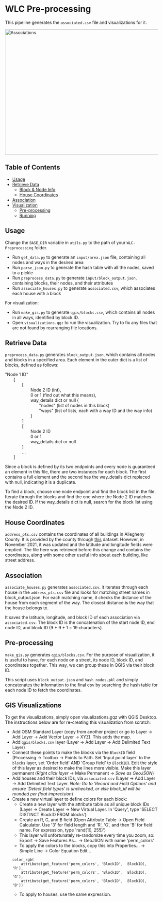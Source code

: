# WLC Pre-processing

This pipeline generates the `associated.csv` file and visualizations for it.

<img src="https://user-images.githubusercontent.com/35245591/147997445-bb23eec5-8b0c-480c-b283-603f23c5d218.png" alt="Associations" width="589" height="412">

## Table of Contents
- [Usage](#Usage)
- [Retrieve Data](#Retrieve-Data)
  - [Block & Node Info](#Retrieve-Data)
  - [House Coordinates](#House-Coordinates)
- [Association](#Association)
- [Visualization](#Pre-processing)
  - [Pre-processing](#Pre-processing)
  - [Running](#GIS-Visualizations)


## Usage

Change the `BASE_DIR` variable in `utils.py` to the path of your `WLC-Preprocessing` folder.

 - Run `get_data.py` to generate an `input/area.json` file, containing all nodes and ways in the desired area
 - Run `parse_json.py` to generate the hash table with all the nodes, saved to a pickle
 - Run `preprocess_data.py` to generate `input/block_output.json`, containing blocks, their nodes, and their attributes
 - Run `associate_houses.py` to generate `associated.csv`, which associates each house with a block

 For visualization:
 - Run `make_gis.py` to generate `qgis/blocks.csv`, which contains all nodes in all ways, identified by block ID.
 - Open `visualizations.qgz` to run the visualization. Try to fix any files that are not found by rearranging file locations.


## Retrieve Data

`preprocess_data.py` generates `block_output.json`, which contains all nodes and blocks in a specified area. Each element in the outer dict is a list of blocks, defined as follows:

[//]: # (Apologies for all these tabs)

"Node 1 ID"<br>
&emsp;&emsp;[<br>
&emsp;&emsp;&emsp;&emsp;[<br>
&emsp;&emsp;&emsp;&emsp;&emsp;&emsp;Node 2 ID (int),<br>
&emsp;&emsp;&emsp;&emsp;&emsp;&emsp;0 or 1 (find out what this means),<br>
&emsp;&emsp;&emsp;&emsp;&emsp;&emsp;way_details dict or null {<br>
&emsp;&emsp;&emsp;&emsp;&emsp;&emsp;&emsp;&emsp;"nodes" (list of nodes in this block)<br>
&emsp;&emsp;&emsp;&emsp;&emsp;&emsp;&emsp;&emsp;"ways" (list of lists, each with a way ID and the way info)<br>
&emsp;&emsp;&emsp;&emsp;&emsp;&emsp;}<br>
&emsp;&emsp;&emsp;&emsp;]<br>
&emsp;&emsp;&emsp;&emsp;[<br>
&emsp;&emsp;&emsp;&emsp;&emsp;&emsp;Node 2 ID<br>
&emsp;&emsp;&emsp;&emsp;&emsp;&emsp;0 or 1<br>
&emsp;&emsp;&emsp;&emsp;&emsp;&emsp;way_details dict or null<br>
&emsp;&emsp;&emsp;&emsp;]<br>
&emsp;&emsp;&emsp;&emsp;...<br>
&emsp;&emsp;]<br>

Since a block is defined by its two endpoints and every node is guaranteed an element in this file, there are two instances for each block. The first contains a full element and the second has the way_details dict replaced with null, indicating it is a duplicate.

To find a block, choose one node endpoint and find the block list in the file. Iterate through the blocks and find the one where the Node 2 ID matches the desired ID. If the way_details dict is null, search for the block list using the Node 2 ID.


## House Coordinates

`address_pts.csv` contains the coordinates of all buildings in Allegheny County. It is provided by the county through [this](#https://data.wprdc.org/dataset/allegheny-county-addressing-address-points2) dataset. However, in November 2021, it was updated and the latitude and longitude fields were emptied. The file here was retrieved before this change and contains the coordinates, along with some other useful info about each building, like street address.


## Association

`associate_houses.py` generates `associated.csv`. It iterates through each house in the `address_pts.csv` file and looks for matching street names in block_output.json. For each matching name, it checks the distance of the house from each segment of the way. The closest distance is the way that the house belongs to.

It saves the latitude, longitude, and block ID of each association via `associated.csv`. The block ID is the concatenation of the start node ID, end node ID, and block ID (9 + 9 + 1 = 19 characters).


## Pre-processing

`make_gis.py` generates `qgis/blocks.csv`. For the purpose of visualization, it is useful to have, for each node on a street, its node ID, block ID, and coordinates together. This way, we can group these in QGIS via their block ID.

This script uses `block_output.json` and `hash_nodes.pkl` and simply concatenates the information to the final csv by searching the hash table for each node ID to fetch the coordinates.


## GIS Visualizations

To get the visualizations, simply open visualizations.gqz with QGIS Desktop. The instructions below are for re-creating this visualization from scratch:

 - Add OSM Standard Layer (copy from another project or go to Layer -> Add Layer -> Add Vector Layer -> XYZ). This adds the map.
 - Add `qgis/blocks.csv` layer (Layer -> Add Layer -> Add Delimited Text Layer)
 - Connect these points to make the blocks via the `BlockID` field (Processing -> Toolbox -> Points to Path. Set 'Input point layer' to the `blocks` layer, set 'Order field' AND 'Group field' to `BlockID`). Edit the style of this layer as desired to make the lines more visible. Make this layer permanent (*Right click layer* -> Make Permanent -> *Save as GeoJSON*)
 - Add houses and their block IDs, via `associated.csv` (Layer -> Add Layer -> Add Delimited Text Layer. *Note: Go to 'Record and Field Options' and ensure 'Detect field types' is unchecked, or else block_id will be rounded per float imprecision*)
 - Create a new virtual layer to define colors for each block:
    - Create a new layer with the attribute table as all unique block IDs (Layer -> Create Layer -> New Virtual Layer. In 'Query', type 'SELECT DISTINCT BlockID FROM blocks')
    - Create an R, G, and B field (Open Attribute Table -> Open Field Calculator. Use '3' for field length and 'R', 'G', and then 'B' for field name. For expression, type 'rand(10, 255)')
    - This layer will unfortunately re-randomize every time you zoom, so: Export -> Save Features As... -> GeoJSON with name 'perm_colors'
    - To apply the colors to the blocks, copy this into Properties... ->  Simple Line -> Color Equation Edit...
    ```
    color_rgb(
        attribute(get_feature('perm_colors', 'BlockID',  BlockID), 'R'),
        attribute(get_feature('perm_colors', 'BlockID',  BlockID), 'G'),
        attribute(get_feature('perm_colors', 'BlockID',  BlockID), 'B'))
    ```
    - To apply to houses, use the same expression.